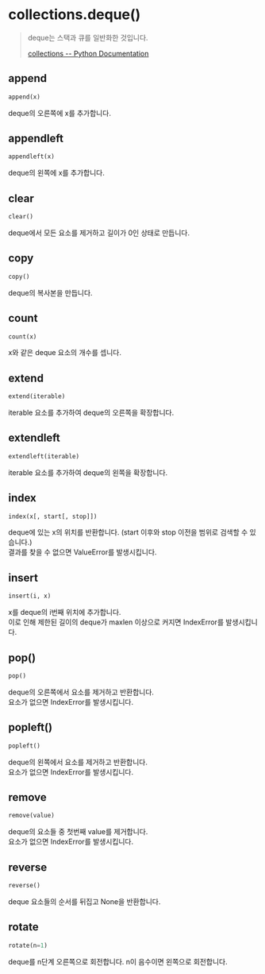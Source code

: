 # collections.deque()

> deque는 스택과 큐를 일반화한 것입니다.
>
> [collections -- Python Documentation](https://docs.python.org/ko/3/library/collections.html#deque-objects)

## append
```python
append(x)
```
deque의 오른쪽에 x를 추가합니다.

## appendleft
```python
appendleft(x)
```
deque의 왼쪽에 x를 추가합니다.

## clear
```python
clear()
```
deque에서 모든 요소를 제거하고 길이가 0인 상태로 만듭니다.

## copy
```python
copy()
```
deque의 복사본을 만듭니다.

## count
```python
count(x)
```
x와 같은 deque 요소의 개수를 셉니다.

## extend
```python
extend(iterable)
```
iterable 요소를 추가하여 deque의 오른쪽을 확장합니다.

## extendleft
```python
extendleft(iterable)
```
iterable 요소를 추가하여 deque의 왼쪽을 확장합니다.

## index
```python
index(x[, start[, stop]])
```
deque에 있는 x의 위치를 반환합니다. (start 이후와 stop 이전을 범위로 검색할 수 있습니다.)  
결과를 찾을 수 없으면 ValueError를 발생시킵니다.

## insert
```python
insert(i, x)
```
x를 deque의 i번째 위치에 추가합니다.  
이로 인해 제한된 길이의 deque가 maxlen 이상으로 커지면 IndexError를 발생시킵니다.  

## pop()
```python
pop()
```
deque의 오른쪽에서 요소를 제거하고 반환합니다.  
요소가 없으면 IndexError를 발생시킵니다.

## popleft()
```python
popleft()
```
deque의 왼쪽에서 요소를 제거하고 반환합니다.  
요소가 없으면 IndexError를 발생시킵니다.  

## remove
```python
remove(value)
```
deque의 요소들 중 첫번째 value를 제거합니다.  
요소가 없으면 IndexError를 발생시킵니다.  

## reverse
```python
reverse()
```
deque 요소들의 순서를 뒤집고 None을 반환합니다.

## rotate
```python
rotate(n=1)
```
deque를 n단계 오른쪽으로 회전합니다. n이 음수이면 왼쪽으로 회전합니다.  

